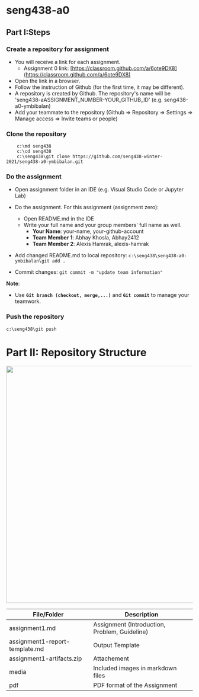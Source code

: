 # seng438-a0

## Part I:Steps
### Create a repository for assignment
- You will receive a link for each assignment. 
  -  Assignment 0 link: [https://classroom.github.com/a/6ote9DX8](https://classroom.github.com/a/6ote9DX8)
- Open the link in a browser. 
- Follow the instruction of Github (for the first time, it may be different). 
- A repository is created by Github. The repository's name will be 'seng438-aASSIGNMENT_NUMBER-YOUR_GITHUB_ID' (e.g. seng438-a0-ymbibalan)
- Add your teammate to the repository (Github => Repository => Settings => Manage access => Invite teams or people)
### Clone the repository
```
    c:\md seng438
    c:\cd seng438
    c:\seng438\git clone https://github.com/seng438-winter-2021/seng438-a0-ymbibalan.git

```

### Do the assignment
- Open assignment folder in an IDE (e.g. Visual Studio Code or Jupyter Lab) 
- Do the assignment. For this assignment (assignment zero):
  - Open README.md in the IDE 
  - Write your full name and your group members' full name as well.  
    - **Your Name**: your-name, your-github-account 
    - **Team Member 1**: Abhay Khosla, Abhay2412
    - **Team Member 2**: Alexis Hamrak, alexis-hamrak
    
- Add changed README.md to local repository: `c:\seng438\seng438-a0-ymbibalan\git add . `
- Commit changes: `git commit -m "update team information"` 
     
**Note**:
- Use **`Git branch (checkout, merge,...)`** and **`Git commit`** to manage your teamwork.   

### Push the repository 
`c:\seng438\git push`

# Part II: Repository Structure
<img src='./media/2021-01-18-11-45-54.png' width=640 />



| File/Folder        | Description 
|--- |---
| assignment1.md  | Assignment (Introduction, Problem, Guideline) 
| assignment1-report-template.md | Output Template 
| assignment1-artifacts.zip | Attachement 
| media | Included images in markdown files
| pdf | PDF format of the Assignment



